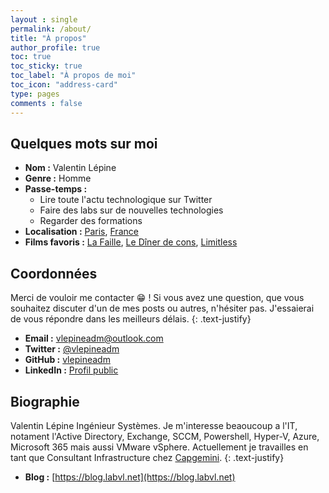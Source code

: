 ```yaml
---
layout : single
permalink: /about/
title: "À propos"
author_profile: true
toc: true
toc_sticky: true
toc_label: "À propos de moi"
toc_icon: "address-card"
type: pages
comments : false
---
```


## Quelques mots sur moi

- **Nom :** Valentin Lépine
- **Genre :** Homme
- **Passe-temps :**
  - Lire toute l'actu technologique sur Twitter
  - Faire des labs sur de nouvelles technologies
  - Regarder des formations
- **Localisation :** [Paris](https://fr.wikipedia.org/wiki/paris), [France](https://fr.wikipedia.org/wiki/france)
- **Films favoris :** [La Faille](https://fr.wikipedia.org/wiki/La_Faille_(film,_2007)), [Le Dîner de cons](https://fr.wikipedia.org/wiki/Le_D%C3%AEner_de_cons), [Limitless](https://fr.wikipedia.org/wiki/Limitless_(film)) 
  
## Coordonnées

Merci de vouloir me contacter :grin: ! Si vous avez une question, que vous souhaitez discuter d'un de mes posts ou autres, n'hésiter pas. J'essaierai de vous répondre dans les meilleurs délais.
{: .text-justify}

- **Email :** [vlepineadm@outlook.com](mailto:vlepineadm@outlook.com)
- **Twitter :** [@vlepineadm](https://twitter.com/vlepineadm)
- **GitHub :** [vlepineadm](https://github.com/vlepineadm) 
- **LinkedIn :** [Profil public](https://www.linkedin.com/in/valentin-lepine-78800/)

## Biographie

Valentin Lépine Ingénieur Systèmes. Je m'interesse beaoucoup a l'IT, notament l'Active Directory, Exchange, SCCM, Powershell, Hyper-V, Azure, Microsoft 365 mais aussi VMware vSphere. Actuellement je travailles en tant que Consultant Infrastructure chez [Capgemini](https://www.capgemini.com/fr-fr/?georedirect_none=true).
{: .text-justify}

- **Blog :** [https://blog.labvl.net](https://blog.labvl.net)